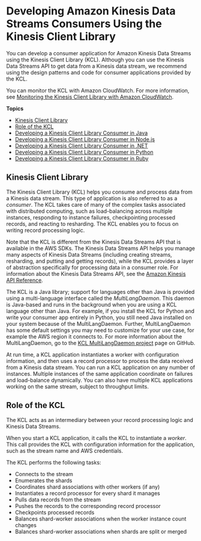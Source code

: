# Developing Amazon Kinesis Data Streams Consumers Using the Kinesis Client Library<a name="developing-consumers-with-kcl"></a>

You can develop a consumer application for Amazon Kinesis Data Streams using the Kinesis Client Library \(KCL\)\. Although you can use the Kinesis Data Streams API to get data from a Kinesis data stream, we recommend using the design patterns and code for consumer applications provided by the KCL\.

You can monitor the KCL with Amazon CloudWatch\. For more information, see [Monitoring the Kinesis Client Library with Amazon CloudWatch](monitoring-with-kcl.md)\.

**Topics**
+ [Kinesis Client Library](#kinesis-record-processor-overview-kcl)
+ [Role of the KCL](#kinesis-record-processor-kcl-role)
+ [Developing a Kinesis Client Library Consumer in Java](kinesis-record-processor-implementation-app-java.md)
+ [Developing a Kinesis Client Library Consumer in Node\.js](kinesis-record-processor-implementation-app-nodejs.md)
+ [Developing a Kinesis Client Library Consumer in \.NET](kinesis-record-processor-implementation-app-dotnet.md)
+ [Developing a Kinesis Client Library Consumer in Python](kinesis-record-processor-implementation-app-py.md)
+ [Developing a Kinesis Client Library Consumer in Ruby](kinesis-record-processor-implementation-app-ruby.md)

## Kinesis Client Library<a name="kinesis-record-processor-overview-kcl"></a>

The Kinesis Client Library \(KCL\) helps you consume and process data from a Kinesis data stream\. This type of application is also referred to as a *consumer*\. The KCL takes care of many of the complex tasks associated with distributed computing, such as load\-balancing across multiple instances, responding to instance failures, checkpointing processed records, and reacting to resharding\. The KCL enables you to focus on writing record processing logic\. 

Note that the KCL is different from the Kinesis Data Streams API that is available in the AWS SDKs\. The Kinesis Data Streams API helps you manage many aspects of Kinesis Data Streams \(including creating streams, resharding, and putting and getting records\), while the KCL provides a layer of abstraction specifically for processing data in a consumer role\. For information about the Kinesis Data Streams API, see the [Amazon Kinesis API Reference](http://docs.aws.amazon.com/kinesis/latest/APIReference/)\.

The KCL is a Java library; support for languages other than Java is provided using a multi\-language interface called the *MultiLangDaemon*\. This daemon is Java\-based and runs in the background when you are using a KCL language other than Java\. For example, if you install the KCL for Python and write your consumer app entirely in Python, you still need Java installed on your system because of the MultiLangDaemon\. Further, MultiLangDaemon has some default settings you may need to customize for your use case, for example the AWS region it connects to\. For more information about the MultiLangDaemon, go to the [KCL MultiLangDaemon project](https://github.com/awslabs/amazon-kinesis-client/tree/master/src/main/java/com/amazonaws/services/kinesis/multilang) page on GitHub\.

At run time, a KCL application instantiates a worker with configuration information, and then uses a record processor to process the data received from a Kinesis data stream\. You can run a KCL application on any number of instances\. Multiple instances of the same application coordinate on failures and load\-balance dynamically\. You can also have multiple KCL applications working on the same stream, subject to throughput limits\.

## Role of the KCL<a name="kinesis-record-processor-kcl-role"></a>

The KCL acts as an intermediary between your record processing logic and Kinesis Data Streams\.

When you start a KCL application, it calls the KCL to instantiate a *worker*\. This call provides the KCL with configuration information for the application, such as the stream name and AWS credentials\.

The KCL performs the following tasks:
+ Connects to the stream 
+ Enumerates the shards 
+ Coordinates shard associations with other workers \(if any\) 
+ Instantiates a record processor for every shard it manages 
+ Pulls data records from the stream 
+ Pushes the records to the corresponding record processor 
+ Checkpoints processed records 
+ Balances shard\-worker associations when the worker instance count changes
+ Balances shard\-worker associations when shards are split or merged